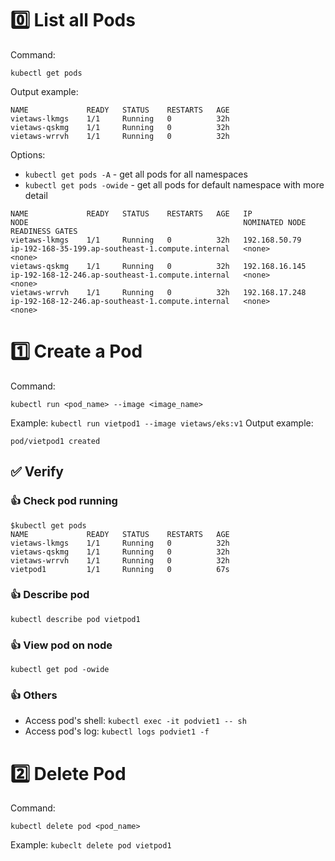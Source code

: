 # 0️⃣ List all Pods

Command:

```
kubectl get pods
```

Output example:

```
NAME             READY   STATUS    RESTARTS   AGE
vietaws-lkmgs    1/1     Running   0          32h
vietaws-qskmg    1/1     Running   0          32h
vietaws-wrrvh    1/1     Running   0          32h
```

Options:

- `kubectl get pods -A` - get all pods for all namespaces
- `kubectl get pods -owide` - get all pods for default namespace with more
  detail

```
NAME             READY   STATUS    RESTARTS   AGE   IP               NODE                                                NOMINATED NODE   READINESS GATES
vietaws-lkmgs    1/1     Running   0          32h   192.168.50.79    ip-192-168-35-199.ap-southeast-1.compute.internal   <none>           <none>
vietaws-qskmg    1/1     Running   0          32h   192.168.16.145   ip-192-168-12-246.ap-southeast-1.compute.internal   <none>           <none>
vietaws-wrrvh    1/1     Running   0          32h   192.168.17.248   ip-192-168-12-246.ap-southeast-1.compute.internal   <none>           <none>
```

# 1️⃣ Create a Pod

Command:

```
kubectl run <pod_name> --image <image_name>
```

Example: `kubectl run vietpod1 --image vietaws/eks:v1` Output example:

```
pod/vietpod1 created
```

## ✅ Verify

### 👍 Check pod running

```
$kubectl get pods
NAME             READY   STATUS    RESTARTS   AGE
vietaws-lkmgs    1/1     Running   0          32h
vietaws-qskmg    1/1     Running   0          32h
vietaws-wrrvh    1/1     Running   0          32h
vietpod1         1/1     Running   0          67s
```

### 👍 Describe pod

```
kubectl describe pod vietpod1
```

### 👍 View pod on node

```
kubectl get pod -owide
```

### 👍 Others

- Access pod's shell: `kubectl exec -it podviet1 -- sh`
- Access pod's log: `kubectl logs podviet1 -f`

# 2️⃣ Delete Pod

Command:

```
kubectl delete pod <pod_name>
```

Example: `kubeclt delete pod vietpod1`
